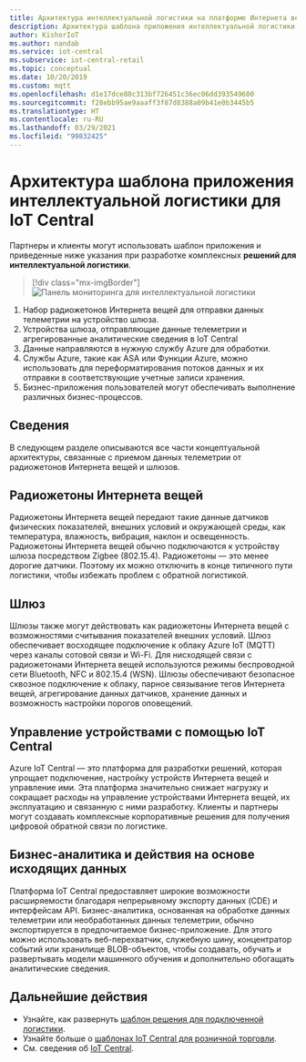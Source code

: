 ```yaml
---
title: Архитектура интеллектуальной логистики на платформе Интернета вещей | Документация Майкрософт
description: Архитектура шаблона приложения интеллектуальной логистики для IoT Central.
author: KishorIoT
ms.author: nandab
ms.service: iot-central
ms.subservice: iot-central-retail
ms.topic: conceptual
ms.date: 10/20/2019
ms.custom: mqtt
ms.openlocfilehash: d1e17dce80c313bf726451c36ec06dd393549600
ms.sourcegitcommit: f28ebb95ae9aaaff3f87d8388a09b41e0b3445b5
ms.translationtype: HT
ms.contentlocale: ru-RU
ms.lasthandoff: 03/29/2021
ms.locfileid: "99832425"
---
```

# <a name="architecture-of-iot-central-connected-logistics-application-template"></a>Архитектура шаблона приложения интеллектуальной логистики для IoT Central



Партнеры и клиенты могут использовать шаблон приложения и приведенные ниже указания при разработке комплексных **решений для интеллектуальной логистики**.

> [!div class="mx-imgBorder"]
> ![Панель мониторинга для интеллектуальной логистики](./media/concept-connected-logistics-architecture/connected-logistics-architecture.png)

1. Набор радиожетонов Интернета вещей для отправки данных телеметрии на устройство шлюза.
2. Устройства шлюза, отправляющие данные телеметрии и агрегированные аналитические сведения в IoT Central
3. Данные направляются в нужную службу Azure для обработки.
4. Службы Azure, такие как ASA или Функции Azure, можно использовать для переформатирования потоков данных и их отправки в соответствующие учетные записи хранения.
5. Бизнес-приложения пользователей могут обеспечивать выполнение различных бизнес-процессов.

## <a name="details"></a>Сведения
В следующем разделе описываются все части концептуальной архитектуры, связанные с приемом данных телеметрии от радиожетонов Интернета вещей и шлюзов.

## <a name="iot-tags"></a>Радиожетоны Интернета вещей
Радиожетоны Интернета вещей передают такие данные датчиков физических показателей, внешних условий и окружающей среды, как температура, влажность, вибрация, наклон и освещенность. Радиожетоны Интернета вещей обычно подключаются к устройству шлюза посредством Zigbee (802.15.4). Радиожетоны — это менее дорогие датчики. Поэтому их можно отключить в конце типичного пути логистики, чтобы избежать проблем с обратной логистикой.

## <a name="gateway"></a>Шлюз
Шлюзы также могут действовать как радиожетоны Интернета вещей с возможностями считывания показателей внешних условий. Шлюз обеспечивает восходящее подключение к облаку Azure IoT (MQTT) через каналы сотовой связи и Wi-Fi.  Для нисходящей связи с радиожетонами Интернета вещей используются режимы беспроводной сети Bluetooth, NFC и 802.15.4 (WSN). Шлюзы обеспечивают безопасное сквозное подключение к облаку, парное связывание тегов Интернета вещей, агрегирование данных датчиков, хранение данных и возможность настройки порогов оповещений.

## <a name="device-management-with-iot-central"></a>Управление устройствами с помощью IoT Central 
Azure IoT Central — это платформа для разработки решений, которая упрощает подключение, настройку устройств Интернета вещей и управление ими. Эта платформа значительно снижает нагрузку и сокращает расходы на управление устройствами Интернета вещей, их эксплуатацию и связанную с ними разработку. Клиенты и партнеры могут создавать комплексные корпоративные решения для получения цифровой обратной связи по логистике.

## <a name="business-insights-and-actions-using-data-egress"></a>Бизнес-аналитика и действия на основе исходящих данных 
Платформа IoT Central предоставляет широкие возможности расширяемости благодаря непрерывному экспорту данных (CDE) и интерфейсам API. Бизнес-аналитика, основанная на обработке данных телеметрии или необработанных данных телеметрии, обычно экспортируется в предпочитаемое бизнес-приложение. Для этого можно использовать веб-перехватчик, служебную шину, концентратор событий или хранилище BLOB-объектов, чтобы создавать, обучать и развертывать модели машинного обучения и дополнительно обогащать аналитические сведения.

## <a name="next-steps"></a>Дальнейшие действия
* Узнайте, как развернуть [шаблон решения для подключенной логистики](./tutorial-iot-central-connected-logistics.md).
* Узнайте больше о [шаблонах IoT Central для розничной торговли](./overview-iot-central-retail.md).
* См. сведения об [IoT Central](../core/overview-iot-central.md).
